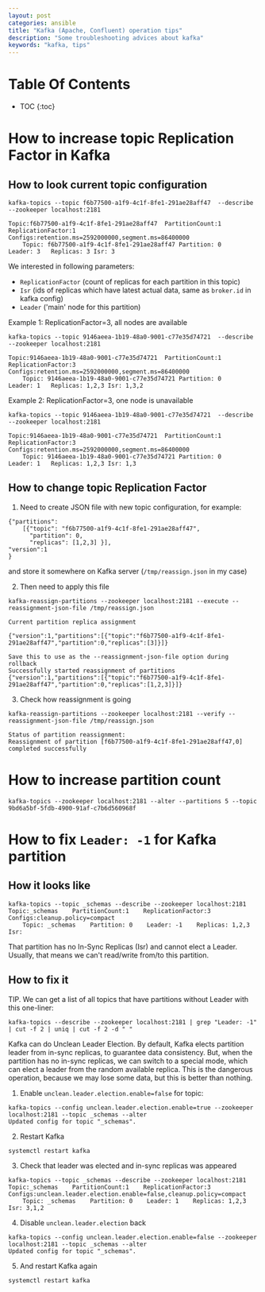 ```yaml
---
layout: post
categories: ansible
title: "Kafka (Apache, Confluent) operation tips"
description: "Some troubleshooting advices about kafka"
keywords: "kafka, tips"
---
```

# Table Of Contents
* TOC
{:toc}

# How to increase topic Replication Factor in Kafka

## How to look current topic configuration

```
kafka-topics --topic f6b77500-a1f9-4c1f-8fe1-291ae28aff47  --describe --zookeeper localhost:2181
 
Topic:f6b77500-a1f9-4c1f-8fe1-291ae28aff47  PartitionCount:1    ReplicationFactor:1 Configs:retention.ms=2592000000,segment.ms=86400000
    Topic: f6b77500-a1f9-4c1f-8fe1-291ae28aff47 Partition: 0    Leader: 3   Replicas: 3 Isr: 3
```

We interested in following parameters:
* `ReplicationFactor` (count of replicas for each partition in this topic)
* `Isr` (ids of replicas which have latest actual data, same as `broker.id` in kafka config)
* `Leader` ('main' node for this partition)

Example 1: ReplicationFactor=3, all nodes are available
```
kafka-topics --topic 9146aeea-1b19-48a0-9001-c77e35d74721  --describe --zookeeper localhost:2181
 
Topic:9146aeea-1b19-48a0-9001-c77e35d74721  PartitionCount:1    ReplicationFactor:3 Configs:retention.ms=2592000000,segment.ms=86400000
    Topic: 9146aeea-1b19-48a0-9001-c77e35d74721 Partition: 0    Leader: 1   Replicas: 1,2,3 Isr: 1,3,2
```

Example 2: ReplicationFactor=3, one node is unavailable
```
kafka-topics --topic 9146aeea-1b19-48a0-9001-c77e35d74721  --describe --zookeeper localhost:2181
 
Topic:9146aeea-1b19-48a0-9001-c77e35d74721  PartitionCount:1    ReplicationFactor:3 Configs:retention.ms=2592000000,segment.ms=86400000
    Topic: 9146aeea-1b19-48a0-9001-c77e35d74721 Partition: 0    Leader: 1   Replicas: 1,2,3 Isr: 1,3
```

## How to change topic Replication Factor

1) Need to create JSON file with new topic configuration, for example:
```
{"partitions":                       
    [{"topic": "f6b77500-a1f9-4c1f-8fe1-291ae28aff47",                   
      "partition": 0,                   
      "replicas": [1,2,3] }],           
"version":1                          
}
```
and store it somewhere on Kafka server (`/tmp/reassign.json` in my case)

2) Then need to apply this file
```
kafka-reassign-partitions --zookeeper localhost:2181 --execute --reassignment-json-file /tmp/reassign.json
 
Current partition replica assignment
 
{"version":1,"partitions":[{"topic":"f6b77500-a1f9-4c1f-8fe1-291ae28aff47","partition":0,"replicas":[3]}]}
 
Save this to use as the --reassignment-json-file option during rollback
Successfully started reassignment of partitions {"version":1,"partitions":[{"topic":"f6b77500-a1f9-4c1f-8fe1-291ae28aff47","partition":0,"replicas":[1,2,3]}]}
```

3) Check how reassignment is going
```
kafka-reassign-partitions --zookeeper localhost:2181 --verify --reassignment-json-file /tmp/reassign.json
 
Status of partition reassignment:
Reassignment of partition [f6b77500-a1f9-4c1f-8fe1-291ae28aff47,0] completed successfully
```

# How to increase partition count

```
kafka-topics --zookeeper localhost:2181 --alter --partitions 5 --topic 9bd6a5bf-5fdb-4900-91af-c7b6d560968f
```

# How to fix `Leader: -1` for Kafka partition

## How it looks like

```
kafka-topics --topic _schemas --describe --zookeeper localhost:2181
Topic:_schemas    PartitionCount:1    ReplicationFactor:3    Configs:cleanup.policy=compact
    Topic: _schemas    Partition: 0    Leader: -1    Replicas: 1,2,3    Isr:
```

That partition has no In-Sync Replicas (Isr) and cannot elect a Leader. Usually, that means we can't read/write from/to this partition.

## How to fix it

TIP. We can get a list of all topics that have partitions without Leader with this one-liner:
```
kafka-topics --describe --zookeeper localhost:2181 | grep "Leader: -1" | cut -f 2 | uniq | cut -f 2 -d " "
```

Kafka can do Unclean Leader Election. By default, Kafka elects partition leader from in-sync replicas, to guarantee data consistency. But, when the partition has no in-sync replicas, we can switch to a special mode, which can elect a leader from the random available replica. This is the dangerous operation, because we may lose some data, but this is better than nothing.

1) Enable `unclean.leader.election.enable=false` for topic:
```
kafka-topics --config unclean.leader.election.enable=true --zookeeper localhost:2181 --topic _schemas --alter
Updated config for topic "_schemas".
```

2) Restart Kafka
```
systemctl restart kafka
```

3) Check that leader was elected and in-sync replicas was appeared
```
kafka-topics --topic _schemas --describe --zookeeper localhost:2181
Topic:_schemas    PartitionCount:1    ReplicationFactor:3    Configs:unclean.leader.election.enable=false,cleanup.policy=compact
    Topic: _schemas    Partition: 0    Leader: 1    Replicas: 1,2,3    Isr: 3,1,2
```

4) Disable `unclean.leader.election` back
```
kafka-topics --config unclean.leader.election.enable=false --zookeeper localhost:2181 --topic _schemas --alter
Updated config for topic "_schemas".
```

5) And restart Kafka again
```
systemctl restart kafka
```
